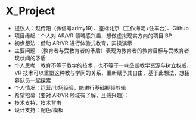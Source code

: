 # X_Project

- 提议人：赵传阳（微信号arlmy19）、座标北京（工作海淀+住丰台）、Github
- 项目缘起：个人对 AR/VR 领域感兴趣，想做虚拟现实方向的项目 BP
- 初步想法：借助 AR/VR 进行体验式教育，实操演示
- 主要问题：（教育者与受教育者的矛盾）表现为教育者的教育目标与受教育者现状间的矛盾
- 个人思考：教育不等于教学的技术，也不等于一味垄断教学资源与树立权威，VR 技术可以重塑这种教与学间的关系，重新赋予其自由，基于此想法，想招募队员一起探索
- 个人情况：运营/市场经验，能进行基础视频剪辑
- 希望招募（要对 AR/VR 领域有了解，且感兴趣）：
- 技术支持，技术背书
- 设计支持：配色/模板
